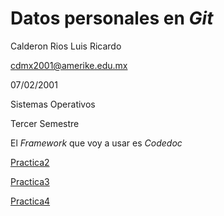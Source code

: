 # Datos personales en *Git*

Calderon Rios Luis Ricardo

cdmx2001@amerike.edu.mx

07/02/2001

Sistemas Operativos

Tercer Semestre

El *Framework* que voy a usar es *Codedoc* 

[Practica2](https://github.com/Riku935/Buen-repositorio-de-Sistemas/blob/So/SO.md)

[Practica3](https://github.com/Riku935/Buen-repositorio-de-Sistemas/blob/redes/redes.md)

[Practica4](https://github.com/Riku935/Buen-repositorio-de-Sistemas/blob/git/Git.md)
